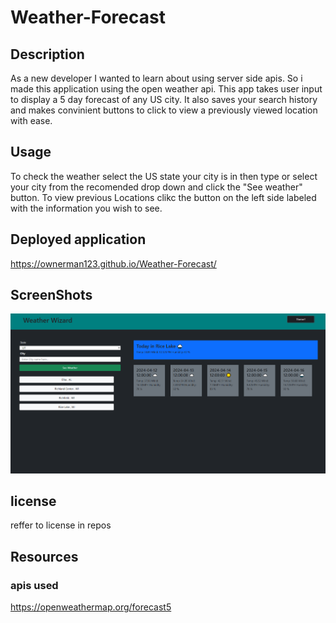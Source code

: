 # Weather-Forecast

## Description

As a new developer I wanted to learn about using server side apis. So i made this application using the open weather api. This app takes user input to display a 5 day forecast of any US city. It also saves your search history and makes convinient buttons to click to view a previously viewed location with ease.

## Usage

To check the weather select the US state your city is in then type or select your city from the recomended drop down and click the "See weather" button. To view previous Locations clikc the button on the left side labeled with the information you wish to see.

## Deployed application

https://ownerman123.github.io/Weather-Forecast/

## ScreenShots

!["Weather Wizard screenshot"](./assets/imgs/Weather%20Wizard.PNG)



## license

reffer to license in repos

## Resources

### apis used

https://openweathermap.org/forecast5
